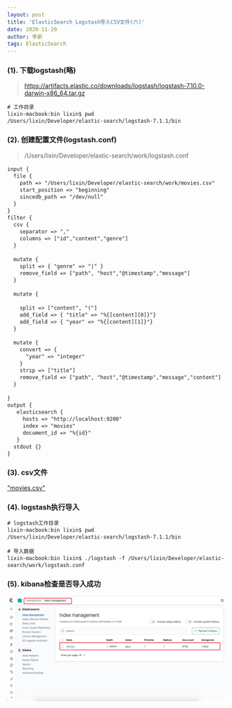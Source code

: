 ```yaml
---
layout: post
title: 'ElasticSearch Logstash导入CSV文件(六)'
date: 2020-11-29
author: 李新
tags: ElasticSearch
---
```


### (1). 下载logstash(略)
> https://artifacts.elastic.co/downloads/logstash/logstash-7.10.0-darwin-x86_64.tar.gz   

```
# 工作目录
lixin-macbook:bin lixin$ pwd
/Users/lixin/Developer/elastic-search/logstash-7.1.1/bin
```
### (2). 创建配置文件(logstash.conf)
> /Users/lixin/Developer/elastic-search/work/logstash.conf

```
input {
  file {
    path => "/Users/lixin/Developer/elastic-search/work/movies.csv"
    start_position => "beginning"
    sincedb_path => "/dev/null"
  }
}
filter {
  csv {
    separator => ","
    columns => ["id","content","genre"]
  }

  mutate {
    split => { "genre" => "|" }
    remove_field => ["path", "host","@timestamp","message"]
  }

  mutate {

    split => ["content", "("]
    add_field => { "title" => "%{[content][0]}"}
    add_field => { "year" => "%{[content][1]}"}
  }

  mutate {
    convert => {
      "year" => "integer"
    }
    strip => ["title"]
    remove_field => ["path", "host","@timestamp","message","content"]
  }

}
output {
   elasticsearch {
     hosts => "http://localhost:9200"
     index => "movies"
     document_id => "%{id}"
   }
  stdout {}
}
```

### (3). csv文件

["movies.csv"](/assets/elasticsearch/movies.csv)

### (4). logstash执行导入
```
# logstash工作目录
lixin-macbook:bin lixin$ pwd
/Users/lixin/Developer/elastic-search/logstash-7.1.1/bin

# 导入数据
lixin-macbook:bin lixin$ ./logstash -f /Users/lixin/Developer/elastic-search/work/logstash.conf
```

### (5). kibana检查是否导入成功
!["kibana查看movies是否导入成功"](/assets/elasticsearch/imgs/logstash-import.jpg)
